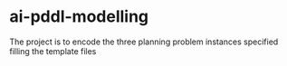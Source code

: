 # ai-pddl-modelling
The project is to encode the three planning problem instances specified filling the template files
